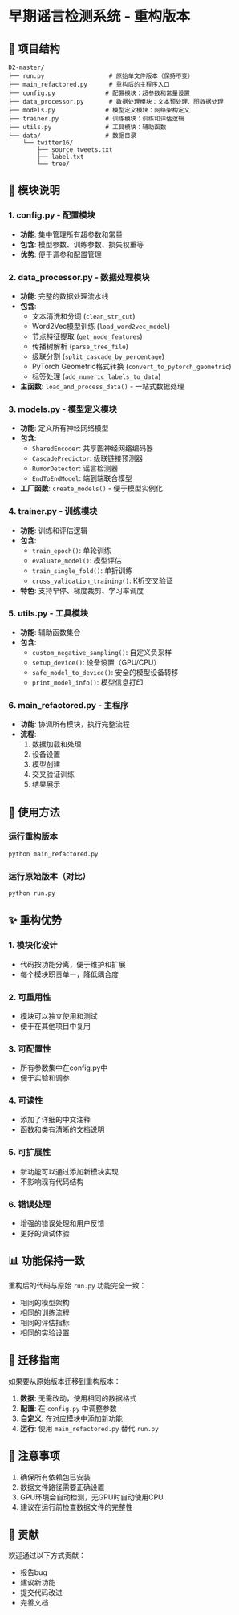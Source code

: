 # 早期谣言检测系统 - 重构版本

## 📁 项目结构

```
D2-master/
├── run.py                  # 原始单文件版本（保持不变）
├── main_refactored.py      # 重构后的主程序入口
├── config.py              # 配置模块：超参数和常量设置
├── data_processor.py       # 数据处理模块：文本预处理、图数据处理
├── models.py              # 模型定义模块：网络架构定义
├── trainer.py             # 训练模块：训练和评估逻辑
├── utils.py               # 工具模块：辅助函数
└── data/                  # 数据目录
    └── twitter16/
        ├── source_tweets.txt
        ├── label.txt
        └── tree/
```

## 🔧 模块说明

### 1. config.py - 配置模块
- **功能**: 集中管理所有超参数和常量
- **包含**: 模型参数、训练参数、损失权重等
- **优势**: 便于调参和配置管理

### 2. data_processor.py - 数据处理模块
- **功能**: 完整的数据处理流水线
- **包含**: 
  - 文本清洗和分词 (`clean_str_cut`)
  - Word2Vec模型训练 (`load_word2vec_model`)
  - 节点特征提取 (`get_node_features`)
  - 传播树解析 (`parse_tree_file`)
  - 级联分割 (`split_cascade_by_percentage`)
  - PyTorch Geometric格式转换 (`convert_to_pytorch_geometric`)
  - 标签处理 (`add_numeric_labels_to_data`)
- **主函数**: `load_and_process_data()` - 一站式数据处理

### 3. models.py - 模型定义模块
- **功能**: 定义所有神经网络模型
- **包含**:
  - `SharedEncoder`: 共享图神经网络编码器
  - `CascadePredictor`: 级联链接预测器
  - `RumorDetector`: 谣言检测器
  - `EndToEndModel`: 端到端联合模型
- **工厂函数**: `create_models()` - 便于模型实例化

### 4. trainer.py - 训练模块
- **功能**: 训练和评估逻辑
- **包含**:
  - `train_epoch()`: 单轮训练
  - `evaluate_model()`: 模型评估
  - `train_single_fold()`: 单折训练
  - `cross_validation_training()`: K折交叉验证
- **特色**: 支持早停、梯度裁剪、学习率调度

### 5. utils.py - 工具模块
- **功能**: 辅助函数集合
- **包含**:
  - `custom_negative_sampling()`: 自定义负采样
  - `setup_device()`: 设备设置（GPU/CPU）
  - `safe_model_to_device()`: 安全的模型设备转移
  - `print_model_info()`: 模型信息打印

### 6. main_refactored.py - 主程序
- **功能**: 协调所有模块，执行完整流程
- **流程**:
  1. 数据加载和处理
  2. 设备设置
  3. 模型创建
  4. 交叉验证训练
  5. 结果展示

## 🚀 使用方法

### 运行重构版本
```bash
python main_refactored.py
```

### 运行原始版本（对比）
```bash
python run.py
```

## ✨ 重构优势

### 1. **模块化设计**
- 代码按功能分离，便于维护和扩展
- 每个模块职责单一，降低耦合度

### 2. **可重用性**
- 模块可以独立使用和测试
- 便于在其他项目中复用

### 3. **可配置性**
- 所有参数集中在config.py中
- 便于实验和调参

### 4. **可读性**
- 添加了详细的中文注释
- 函数和类有清晰的文档说明

### 5. **可扩展性**
- 新功能可以通过添加新模块实现
- 不影响现有代码结构

### 6. **错误处理**
- 增强的错误处理和用户反馈
- 更好的调试体验

## 📊 功能保持一致

重构后的代码与原始 `run.py` 功能完全一致：
- 相同的模型架构
- 相同的训练流程
- 相同的评估指标
- 相同的实验设置

## 🔄 迁移指南

如果要从原始版本迁移到重构版本：

1. **数据**: 无需改动，使用相同的数据格式
2. **配置**: 在 `config.py` 中调整参数
3. **自定义**: 在对应模块中添加新功能
4. **运行**: 使用 `main_refactored.py` 替代 `run.py`

## 📝 注意事项

1. 确保所有依赖包已安装
2. 数据文件路径需要正确设置
3. GPU环境会自动检测，无GPU时自动使用CPU
4. 建议在运行前检查数据文件的完整性

## 🤝 贡献

欢迎通过以下方式贡献：
- 报告bug
- 建议新功能
- 提交代码改进
- 完善文档
